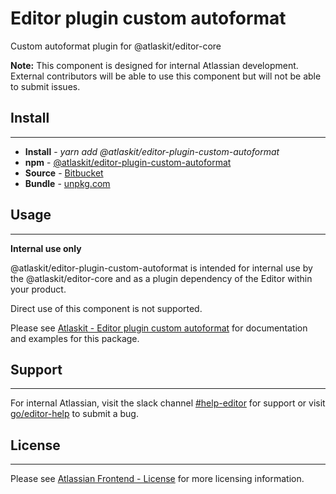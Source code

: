 # Editor plugin custom autoformat

Custom autoformat plugin for @atlaskit/editor-core

**Note:** This component is designed for internal Atlassian development.
External contributors will be able to use this component but will not be able to submit issues.

## Install
---
- **Install** - *yarn add @atlaskit/editor-plugin-custom-autoformat*
- **npm** - [@atlaskit/editor-plugin-custom-autoformat](https://www.npmjs.com/package/@atlaskit/editor-plugin-custom-autoformat)
- **Source** - [Bitbucket](https://bitbucket.org/atlassian/atlassian-frontend/src/master/packages/editor/editor-plugin-custom-autoformat)
- **Bundle** - [unpkg.com](https://unpkg.com/@atlaskit/editor-plugin-custom-autoformat/dist/)

## Usage
---
**Internal use only**

@atlaskit/editor-plugin-custom-autoformat is intended for internal use by the @atlaskit/editor-core and as a plugin dependency of the Editor within your product.

Direct use of this component is not supported.

Please see [Atlaskit - Editor plugin custom autoformat](https://atlaskit.atlassian.com/packages/editor/editor-plugin-custom-autoformat) for documentation and examples for this package.

## Support
---
For internal Atlassian, visit the slack channel [#help-editor](https://atlassian.slack.com/archives/CFG3PSQ9E) for support or visit [go/editor-help](https://go/editor-help) to submit a bug.
## License
---
 Please see [Atlassian Frontend - License](https://hello.atlassian.net/wiki/spaces/AF/pages/2589099144/Documentation#License) for more licensing information.